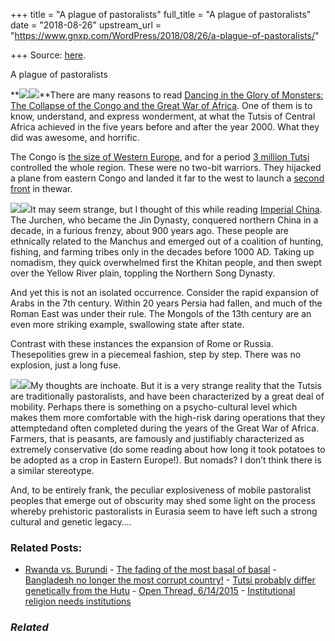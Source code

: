 +++
title = "A plague of pastoralists"
full_title = "A plague of pastoralists"
date = "2018-08-26"
upstream_url = "https://www.gnxp.com/WordPress/2018/08/26/a-plague-of-pastoralists/"

+++
Source: [here](https://www.gnxp.com/WordPress/2018/08/26/a-plague-of-pastoralists/).

A plague of pastoralists

**[![](https://i0.wp.com/www.gnxp.com/WordPress/wp-content/uploads/2018/08/dancinginglory.jpeg?resize=182%2C277&ssl=1)![](https://i0.wp.com/www.gnxp.com/WordPress/wp-content/uploads/2018/08/dancinginglory.jpeg?resize=182%2C277&ssl=1)](https://www.amazon.com/exec/obidos/ASIN/B0076M4VDC/geneexpressio-20/ref=as_at/?imprToken=uh-ar8FiyzEOcdif.fhfXQ&slotNum=50&creativeASIN=0878933085&linkCode=w61&imprToken=QiG2bf7fc5-czG6VLZ9cSg&slotNum=164)**There are many reasons to read [Dancing in the Glory of Monsters: The Collapse of the Congo and the Great War of Africa](https://www.amazon.com/exec/obidos/ASIN/B0076M4VDC/geneexpressio-20/ref=as_at/?imprToken=uh-ar8FiyzEOcdif.fhfXQ&slotNum=50&creativeASIN=0878933085&linkCode=w61&imprToken=QiG2bf7fc5-czG6VLZ9cSg&slotNum=164). One of them is to know, understand, and express wonderment, at what the Tutsis of Central Africa achieved in the five years before and after the year 2000. What they did was awesome, and horrific.

The Congo is [the size of Western Europe](https://www.globaldashboard.org/2011/12/06/how-big-is-the-congo-very-big/), and for a period [3 million Tutsi](https://en.wikipedia.org/wiki/Tutsi) controlled the whole region. These were no two-bit warriors. They hijacked a plane from eastern Congo and landed it far to the west to launch a [second front](https://www.nytimes.com/1998/08/10/world/pilot-s-account-seems-to-confirm-rwanda-role-in-congo-strife.html) in thewar.

[![](https://i0.wp.com/www.gnxp.com/WordPress/wp-content/uploads/2018/07/imperialchina.jpeg?resize=178%2C282&ssl=1)![](https://i0.wp.com/www.gnxp.com/WordPress/wp-content/uploads/2018/07/imperialchina.jpeg?resize=178%2C282&ssl=1)](https://www.amazon.com/exec/obidos/ASIN/0674012127/geneexpressio-20/ref=as_at?creativeASIN=B073NP8WT3&linkCode=w61&imprToken=GqkJYB5R0vMIGDdFkrTyeA&slotNum=48)It may seem strange, but I thought of this while reading [Imperial China](https://www.amazon.com/exec/obidos/ASIN/0674012127/geneexpressio-20/ref=as_at?creativeASIN=B073NP8WT3&linkCode=w61&imprToken=GqkJYB5R0vMIGDdFkrTyeA&slotNum=48). The Jurchen, who became the Jin Dynasty, conquered northern China in a decade, in a furious frenzy, about 900 years ago. These people are ethnically related to the Manchus and emerged out of a coalition of hunting, fishing, and farming tribes only in the decades before 1000 AD. Taking up nomadism, they quick overwhelmed first the Khitan people, and then swept over the Yellow River plain, toppling the Northern Song Dynasty.

And yet this is not an isolated occurrence. Consider the rapid expansion of Arabs in the 7th century. Within 20 years Persia had fallen, and much of the Roman East was under their rule. The Mongols of the 13th century are an even more striking example, swallowing state after state.

Contrast with these instances the expansion of Rome or Russia. Thesepolities grew in a piecemeal fashion, step by step. There was no explosion, just a long fuse.

[![](https://i0.wp.com/www.gnxp.com/WordPress/wp-content/uploads/2017/11/horsewheellang.jpeg?resize=181%2C278&ssl=1)![](https://i0.wp.com/www.gnxp.com/WordPress/wp-content/uploads/2017/11/horsewheellang.jpeg?resize=181%2C278&ssl=1)](https://www.amazon.com/exec/obidos/ASIN/0691058873/geneexpressio-20/ref=as_at?creativeASIN=0691058873&linkCode=w61&imprToken=ZUi.Pk8lbk4jyx9pJaFLwg&slotNum=215)My thoughts are inchoate. But it is a very strange reality that the Tutsis are traditionally pastoralists, and have been characterized by a great deal of mobility. Perhaps there is something on a psycho-cultural level which makes them more comfortable with the high-risk daring operations that they attemptedand often completed during the years of the Great War of Africa. Farmers, that is peasants, are famously and justifiably characterized as extremely conservative (do some reading about how long it took potatoes to be adopted as a crop in Eastern Europe!). But nomads? I don’t think there is a similar stereotype.

And, to be entirely frank, the peculiar explosiveness of mobile pastoralist peoples that emerge out of obscurity may shed some light on the process whereby prehistoric pastoralists in Eurasia seem to have left such a strong cultural and genetic legacy….

### Related Posts:

- [Rwanda vs.
  Burundi](https://www.gnxp.com/WordPress/2011/07/02/rwanda-vs-burundi/) - [The fading of the most basal of
  basal](https://www.gnxp.com/WordPress/2014/02/05/the-fading-of-the-most-basal-of-basal/) - [Bangladesh no longer the most corrupt
  country!](https://www.gnxp.com/WordPress/2006/11/07/bangladesh-no-longer-the-most-corrupt-country/) - [Tutsi probably differ genetically from the
  Hutu](https://www.gnxp.com/WordPress/2011/08/29/tutsi-differ-genetically-from-the-hutu/) - [Open Thread,
  6/14/2015](https://www.gnxp.com/WordPress/2015/06/14/open-thread-6142015/) - [Institutional religion needs
  institutions](https://www.gnxp.com/WordPress/2016/06/30/institutional-religion-needs-institutions/)

### *Related*

[](https://www.addtoany.com/add_to/facebook?linkurl=https%3A%2F%2Fwww.gnxp.com%2FWordPress%2F2018%2F08%2F26%2Fa-plague-of-pastoralists%2F&linkname=A%20plague%20of%20pastoralists "Facebook")[](https://www.addtoany.com/add_to/twitter?linkurl=https%3A%2F%2Fwww.gnxp.com%2FWordPress%2F2018%2F08%2F26%2Fa-plague-of-pastoralists%2F&linkname=A%20plague%20of%20pastoralists "Twitter")[](https://www.addtoany.com/add_to/email?linkurl=https%3A%2F%2Fwww.gnxp.com%2FWordPress%2F2018%2F08%2F26%2Fa-plague-of-pastoralists%2F&linkname=A%20plague%20of%20pastoralists "Email")[](https://www.addtoany.com/share)
